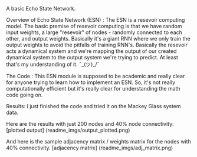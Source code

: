 A basic Echo State Network.

Overview of Echo State Network (ESN) :
    The ESN is a resevoir computing model. 
    The basic premise of resevoir computing is that we have random input weights,
    a large "resevoir" of nodes - randomly connected to each other, and output
    weights. Basically it's a giant RNN where we only train the output weights
    to avoid the pitfalls of training RNN's.
    Basically the resevoir acts a dynamical system and we're mapping the output
    of our created dynamical system to the output system we're trying to 
    predict. At least that's my understanding of it. ¯\_(ツ)_/¯
    
The Code :
    This ESN module is supposed to be academic and really clear for anyone
    trying to learn how to implement an ESN. So, it's not really 
    computationally efficient but it's really clear for understanding the 
    math code going on.

Results:
I just finished the code and tried it on the Mackey Glass system data.

Here are the results with just 200 nodes and 40% node connectivity:
[plotted output] (readme_imgs/output_plotted.png)

And here is the sample adjacency matrix / weights matrix for the nodes
with 40% connectivity.
[adjacency matrix] (readme_imgs/adj_matrix.png)



